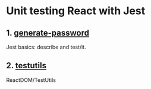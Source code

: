 # Unit testing React with Jest

## 1. [generate-password](generate_password)

Jest basics: describe and test/it.

## 2. [testutils](testutils)

ReactDOM/TestUtils